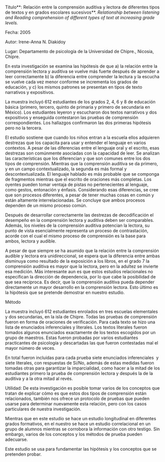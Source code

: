 Título**: Relación entre la comprensión auditiva y lectora de diferentes tipos de textos y en grados escolares sucesivos**. _Relationship between listening and Reading comprehension of different types of text at increasing grade levels._

Fecha: 2005

Autor: Irene-Anna N. Diakidoy

Lugar: Departamento de psicología de la Universidad de Chipre., Nicosia, Chipre.

En esta investigación se examina las hipótesis de que a) la relación entre la comprensión lectora y auditiva se vuelve más fuerte después de aprender a leer correctamente b) la diferencia entre comprender la lectura y la escucha se vuelve cada vez menor conforme se incrementa los grados de educación, y c) los mismos patrones se presentan en tipos de texto narrativos y expositivos.

La muestra incluyó 612 estudiantes de los grados 2, 4, 6 y 8 de educación básica (primero, tercero, quinto de primaria y primero de secundaria en México). Los estudiantes leyeron y escucharon dos textos narrativos y dos expositivos y enseguida contestaron las pruebas de comprensión correspondientes. Los hallazgos confirmaron las dos primeras hipótesis pero no la tercera.

El estudio sostiene que cuando los niños entran a la escuela ellos adquieren destrezas que los capacita para usar y entender el lenguaje en varios contextos. A pesar de las diferencias entre el lenguaje oral y el escrito, esas destrezas son comúnmente asociadas con la capacidad de leer. Se analizan las características que los diferencian y que son comunes entre los dos tipos de comprensión. Mientras que la comprensión auditiva se da primero, y en un campo contextualizado, la segunda es más formal y descontextualizada. El lenguaje hablado es más probable que se componga de fragmentos mientras que el escrito de oraciones más completas. Los oyentes pueden tomar ventaja de pistas no pertenecientes al lenguaje, como gestos, entonación y énfasis. Considerando esas diferencias, se cree que son procesos diferentes, a pesar de tener muchas cosas en común y están altamente interrelacionadas. Se concluye que ambos procesos dependen de un mismo proceso común.

Después de desarrollar correctamente las destrezas de decodificación el desempeño en la comprensión lectora y auditiva deben ser comparables. Además, los niveles de la comprensión auditiva potencian la lectora, su punto de vista esencialmente representa un proceso de contrastación, acorde con el cual el mismo proceso de comprensión es la base para ambos, lectora y audible.

A pesar de que siempre se ha asumido que la relación entre la comprensión audible y lectora era unidireccional, se espera que la diferencia entre ambas disminuya como resultado de la exposición a los libros, en el grado 7 la comprensión auditiva es mayor que la lectora, pero en la adultez se invierte esa medición. Más interesante aun es que estos estudios relacionales no especifican la dirección de dependencia, por lo que cabe la posibilidad de que sea recíproca. Es decir, que la comprensión auditiva pueda depender directamente un mayor desarrollo en la comprensión lectora. Esto último es la hipótesis que se pretende demostrar en nuestro estudio.

Método

La muestra incluyó 612 estudiantes enrolados en tres escuelas elementales y dos secundarias, en la isla de Chipre. Todas las pruebas de comprensión fueron en forma de oraciones de verificación. Para cada texto se hizo una lista de enunciados inferenciales y literales. Los textos literales fueron tomados algunos enunciados exactamente de los textos escogidos por un grupo de maestros. Estas fueron probadas por varios estudiantes practicantes de psicología y descartadas las que fueron contestadas mal el mayor número de veces.

En total fueron incluidas para cada prueba siete enunciados inferenciales  y siete literales, con respuestas de Si/No, además de estas medidas fueron tomadas otras para garantizar la imparcialidad, como hacer a la mitad de los estudiantes primero la prueba de comprensión lectora y después la de la auditiva y a la otra mitad al revés.

Utilidad: De esta investigación es posible tomar varios de los conceptos que tratan de explicar cómo es que estos dos tipos de comprensión están relacionados, también nos ofrece un protocolo de pruebas que pueden usarse para determinar nuevamente esta relación, pero con los casos particulares de nuestra investigación.

Mientras que en este estudio se hace un estudio longitudinal en diferentes grados formativos, en el nuestro se hace un estudio correlacional en un grupo de alumnos mientras se corrobora la información con otro testigo. Sin embargo, varios de los conceptos y los métodos de prueba pueden adecuarse.

Este estudio se usa para fundamentar las hipótesis y los conceptos que se pretenden probar.